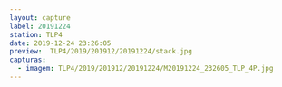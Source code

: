 ```yaml
---
layout: capture
label: 20191224
station: TLP4
date: 2019-12-24 23:26:05
preview:  TLP4/2019/201912/20191224/stack.jpg
capturas:
  - imagem: TLP4/2019/201912/20191224/M20191224_232605_TLP_4P.jpg
---
```

